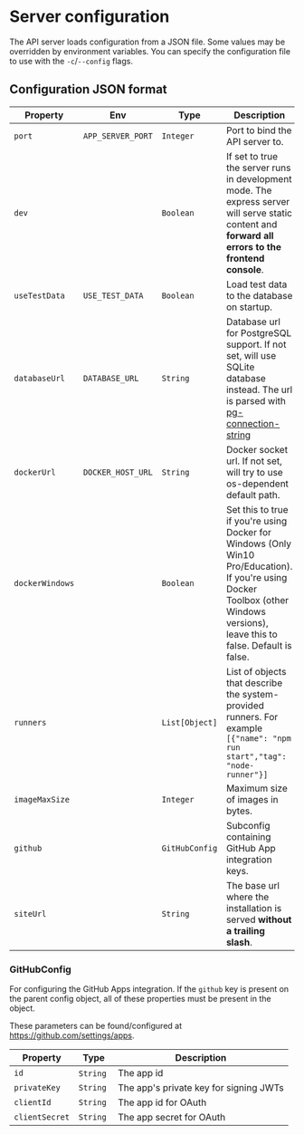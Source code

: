 
# Server configuration

The API server loads configuration from a JSON file. Some values may be overridden by
environment variables. You can specify the configuration file to use with the `-c`/`--config` flags.

## Configuration JSON format

| Property | Env | Type | Description |
| --- | --- | --- | --- |
| `port` | `APP_SERVER_PORT` | `Integer` | Port to bind the API server to. |
| `dev` | | `Boolean` | If set to true the server runs in development mode. The express server will serve static content and **forward all errors to the frontend console**. |
| `useTestData` | `USE_TEST_DATA` | `Boolean` | Load test data to the database on startup. |
| `databaseUrl` | `DATABASE_URL` | `String` | Database url for PostgreSQL support. If not set, will use SQLite database instead. The url is parsed with [pg-connection-string](https://www.npmjs.com/package/pg-connection-string) |
| `dockerUrl` | `DOCKER_HOST_URL` | `String` | Docker socket url. If not set, will try to use os-dependent default path. |
| `dockerWindows` | | `Boolean` | Set this to true if you're using Docker for Windows (Only Win10 Pro/Education). If you're using Docker Toolbox (other Windows versions), leave this to false. Default is false. |
| `runners` | | `List[Object]` | List of objects that describe the system-provided runners. For example `[{"name": "npm run start","tag": "node-runner"}]` |
| `imageMaxSize` | | `Integer` | Maximum size of images in bytes. |
| `github` | | `GitHubConfig` | Subconfig containing GitHub App integration keys. |
| `siteUrl` | | `String` | The base url where the installation is served **without a trailing slash**. |

### GitHubConfig

For configuring the GitHub Apps integration. If the `github` key is present on the parent config object, all of these properties must be present in the object.

These parameters can be found/configured at https://github.com/settings/apps.

| Property | Type | Description |
| --- | --- | --- |
| `id` | `String` | The app id |
| `privateKey` | `String` | The app's private key for signing JWTs |
| `clientId` | `String` | The app id for OAuth |
| `clientSecret` | `String` | The app secret for OAuth |

